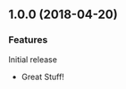 

<!--
### Bug Fixes
### Features
### BREAKING CHANGES
-->

<a name="1.0.0"></a>

## 1.0.0 (2018-04-20)

### Features

Initial release

* Great Stuff!